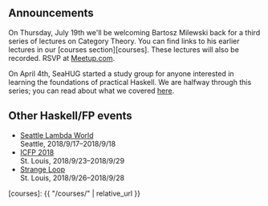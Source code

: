 ## Announcements

On Thursday, July 19th we'll be welcoming Bartosz Milewski back for a
third series of lectures on Category Theory.  You can find links to his earlier lectures in our [courses section][courses]. These lectures will also be recorded.  RSVP at [Meetup.com][category-theory].

On April 4th, SeaHUG started a study group for anyone interested
in learning the foundations of practical Haskell. We are halfway through this series; you can read about what
we covered [here][april-minutes].

## Other Haskell/FP events

* [Seattle Lambda World][seattle-lambda-world]<br/>Seattle, 2018/9/17&ndash;2018/9/18
* [ICFP 2018][icfp2018]<br/>St. Louis, 2018/9/23&ndash;2018/9/29
* [Strange Loop][strange-loop]<br/>St. Louis, 2018/9/26&ndash;2018/9/28

[bayhac2018]: https://wiki.haskell.org/BayHac2018
[icfp2018]: https://conf.researchr.org/home/icfp-2018
[april-minutes]: http://seattlehaskell.org/learners
[may-rsvp]: https://www.meetup.com/seahug/events/qkvtmpyxhbdb/
[seattle-lambda-world]: http://seattle.lambda.world/
[strange-loop]: https://www.thestrangeloop.com/
[category-theory]: https://www.meetup.com/SEAHUG
[courses]: {{ "/courses/" | relative_url }}
